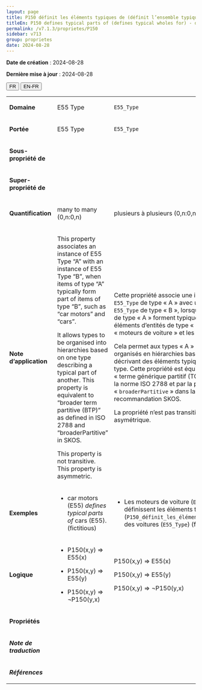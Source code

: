 ```yaml
---
layout: page
title: P150 définit les éléments typiques de (définit l’ensemble typique pour)
titleEn: P150 defines typical parts of (defines typical wholes for) - définit les éléments typiques de (définit l’ensemble typique pour)
permalink: /v7.1.3/proprietes/P150
sidebar: v713
group: proprietes
date: 2024-08-28
---
```


**Date de création** : 2024-08-28

**Dernière mise à jour** : 2024-08-28

<div class="lang-buttons">
 <button id="fr" class="activate">FR</button>
 <button id="en-fr">EN-FR</button>
</div>

<table>
<tbody>
<tr>
<td><p><strong>Domaine</strong></p></td>
<td class="en">
<p>E55 Type</p>
</td>
<td>
<p><code class="language-plaintext highlighter-rouge">E55_Type</code></p>
</td>
</tr>
<tr>
<td><p><strong>Portée</strong></p></td>
<td class="en">
<p>E55 Type</p>
</td>
<td>
<p><code class="language-plaintext highlighter-rouge">E55_Type</code></p>
</td>
</tr>
<tr>
<td><p><strong>Sous-propriété de</strong></p></td>
<td class="en">
</td>
<td>
</td>
</tr>
<tr>
<td><p><strong>Super-propriété de</strong></p></td>
<td class="en">
</td>
<td>
</td>
</tr>
<tr>
<td><p><strong>Quantification</strong></p></td>
<td class="en">
<p>many to many (0,n:0,n)</p>
</td>
<td>
<p>plusieurs à plusieurs (0,n:0,n)</p>
</td>
</tr>
<tr>
<td><p><strong>Note d’application</strong></p></td>
<td class="en">
<p>This property associates an instance of E55 Type “A” with an instance of E55 Type “B”, when items of type “A” typically form part of items of type “B”, such as “car motors” and “cars”. </p>
<p>It allows types to be organised into hierarchies based on one type describing a typical part of another. This property is equivalent to “broader term partitive (BTP)” as defined in ISO 2788 and “broaderPartitive” in SKOS.</p>
<p>This property is not transitive. This property is asymmetric.</p>
</td>
<td>
<p>Cette propriété associe une instance <code class="language-plaintext highlighter-rouge">E55_Type</code> de type « A » avec une instance <code class="language-plaintext highlighter-rouge">E55_Type</code> de type « B », lorsque des entités de type « A » forment typiquement des éléments d’entités de type « B », tels que les « moteurs de voiture » et les « voitures ». </p>
<p>Cela permet aux types « A » et « B » d’être organisés en hiérarchies basées sur un type décrivant des éléments typiques d’un autre type. Cette propriété est équivalente au « terme générique partitif (TGP) » défini par la norme ISO 2788 et par la propriété « <code class="language-plaintext highlighter-rouge">broaderPartitive</code> » dans la recommandation SKOS.</p>
<p>La propriété n’est pas transitive, mais est asymétrique.</p>
</td>
</tr>
<tr>
<td><p><strong>Exemples</strong></p></td>
<td class="en">
<ul>
<li><p>car motors (E55) <em>defines typical parts of</em> cars (E55). (fictitious)</p>
</li>
</ul>
</td>
<td>
<ul>
<li><p>Les moteurs de voiture (<code class="language-plaintext highlighter-rouge">E55_Type</code>) définissent les éléments typiques (<code class="language-plaintext highlighter-rouge">P150_définit_les_éléments_typiques_de</code>) des voitures (<code class="language-plaintext highlighter-rouge">E55_Type</code>) (fictif)</p>
</li>
</ul>
</td>
</tr>
<tr>
<td><p><strong>Logique</strong></p></td>
<td class="en">
<ul>
<li><p>P150(x,y) ⇒ E55(x)</p>
</li>
<li><p>P150(x,y) ⇒ E55(y)</p>
</li>
<li><p>P150(x,y) ⇒ ¬P150(y,x)</p>
</li>
</ul>
</td>
<td>
<p>P150(x,y) ⇒ E55(x)</p>
<p>P150(x,y) ⇒ E55(y)</p>
<p>P150(x,y) ⇒ ¬P150(y,x)</p>
</td>
</tr>
<tr>
<td><p><strong>Propriétés</strong></p></td>
<td class="en">
</td>
<td>
</td>
</tr>
<tr>
<td><p><strong><em>Note de traduction</em></strong></p></td>
<td colspan="2">
</td>
</tr>
<tr>
<td><p><strong><em>Références</em></strong></p></td>
<td colspan="2">
<p><em></em></p>
</td>
</tr>
</tbody>
</table>
